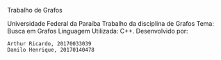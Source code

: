 Trabalho de Grafos

Universidade Federal da Paraíba
Trabalho da disciplina de Grafos
Tema: Busca em Grafos
Linguagem Utilizada: C++.
Desenvolvido por:

    Arthur Ricardo, 20170033039
    Danilo Henrique, 20170140478
